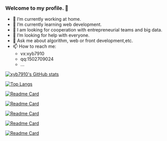 ### Welcome to my profile. 👋

- 🔭 I’m currently working at home.
- 🌱 I’m currently learning web development.
- 👯 I am looking for cooperation with entrepreneurial teams and big data.
- 🤔 I’m looking for help with everyone.
- 💬 Ask me about algorithm, web or front development,etc.
- 📫 How to reach me:
  - vx:xyb7910
  - qq:1502709024
  - ...

[![xyb7910's GitHub stats](https://github-readme-stats.vercel.app/api?username=xyb7910&show_icons=true&theme=ambient_gradient)](https://github.com/anuraghazra/github-readme-stats)

[![Top Langs](https://github-readme-stats.vercel.app/api/top-langs/?username=xyb7910&layout=compact)](https://github.com/xyb7910)

[![Readme Card](https://github-readme-stats.vercel.app/api/pin/?username=xyb7910&repo=King-of-Bots&theme=ambient_gradient)](https://github.com/xyb7910/King-of-Bots)

[![Readme Card](https://github-readme-stats.vercel.app/api/pin/?username=xyb7910&repo=GoProgrammingambient_gradient)](https://github.com/xyb7910/GoProgramming)

[![Readme Card](https://github-readme-stats.vercel.app/api/pin/?username=xyb7910&repo=redis-goambient_gradient)](https://github.com/xyb7910/redis-go)

[![Readme Card](https://github-readme-stats.vercel.app/api/pin/?username=xyb7910&repo=vue_cli_learningambient_gradient)](https://github.com/xyb7910/vue_cli_learning)

[![Readme Card](https://github-readme-stats.vercel.app/api/pin/?username=xyb7910&repo=vue3_cli_learningambient_gradient)](https://github.com/xyb7910/vue3_cli_learning)
